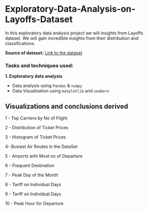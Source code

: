 # Exploratory-Data-Analysis-on-Layoffs-Dataset

In this exploratory data analysis project we will insights from Layoffs dataset. We will gain incredible insights from their distribution and classifications.

**Source of dataset:** [Link to the dataset](https://www.kaggle.com/datasets/swaptr/layoffs-2022)

### Tasks and techniques used:

**1. Exploratory data analysis**
- Data analysis using `Pandas` & `numpy`
- Data Visualisation using `matplotlib` and `seaborn`

## Visualizations and conclusions derived

1 - Top Carriers by No of Flight

2 - Distribution of Ticket Prices

3 - Histogram of Ticket Prices

4- Busiest Air Routes in the DataSet 

5 - Airports with Most no of Departure

6 - Frequent Destination

7 - Peak Day of the Month

8 - Tariff on Individual Days

9 - Tariff on Individual Days

10 - Peak Hour for Departure
